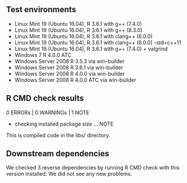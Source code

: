 ## Test environments

* Linux Mint 19 (Ubuntu 16.04), R 3.6.1 with g++ (7.4.0)
* Linux Mint 19 (Ubuntu 16.04), R 3.6.1 with g++ (8.3.0)
* Linux Mint 19 (Ubuntu 16.04), R 3.6.1 with clang++ (6.0.0)
* Linux Mint 19 (Ubuntu 16.04), R 3.6.1 with clang++ (6.0.0) -std=c++11
* Linux Mint 19 (Ubuntu 16.04), R 3.6.1 with g++ (7.4.0) + valgrind
* Windows 7 R 4.0.0 ATC  
* Windows Server 2008 R 3.5.3 via win-builder
* Windows Server 2008 R 3.6.1 via win-builder
* Windows Server 2008 R 4.0.0 via win-builder
* Windows Server 2008 R 4.0.0 ATC via win-builder  

## R CMD check results

0 ERRORs | 0 WARNINGs | 1 NOTE

- checking installed package size ... NOTE

This is compiled code in the libs/ directory.

## Downstream dependencies

We checked 3 reverse dependencies by running R CMD check with this version installed. 
We did not see any new problems.

